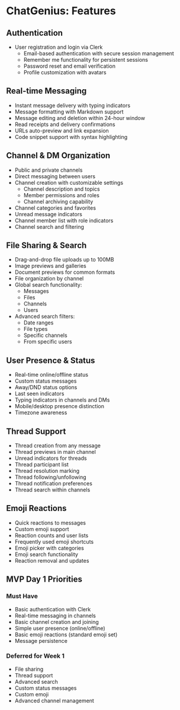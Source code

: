 # ChatGenius: Features

## Authentication
- User registration and login via Clerk
  - Email-based authentication with secure session management
  - Remember me functionality for persistent sessions
  - Password reset and email verification
  - Profile customization with avatars

## Real-time Messaging
- Instant message delivery with typing indicators
- Message formatting with Markdown support
- Message editing and deletion within 24-hour window
- Read receipts and delivery confirmations
- URLs auto-preview and link expansion
- Code snippet support with syntax highlighting

## Channel & DM Organization
- Public and private channels
- Direct messaging between users
- Channel creation with customizable settings
  - Channel description and topics
  - Member permissions and roles
  - Channel archiving capability
- Channel categories and favorites
- Unread message indicators
- Channel member list with role indicators
- Channel search and filtering

## File Sharing & Search
- Drag-and-drop file uploads up to 100MB
- Image previews and galleries
- Document previews for common formats
- File organization by channel
- Global search functionality:
  - Messages
  - Files
  - Channels
  - Users
- Advanced search filters:
  - Date ranges
  - File types
  - Specific channels
  - From specific users

## User Presence & Status
- Real-time online/offline status
- Custom status messages
- Away/DND status options
- Last seen indicators
- Typing indicators in channels and DMs
- Mobile/desktop presence distinction
- Timezone awareness

## Thread Support
- Thread creation from any message
- Thread previews in main channel
- Unread indicators for threads
- Thread participant list
- Thread resolution marking
- Thread following/unfollowing
- Thread notification preferences
- Thread search within channels

## Emoji Reactions
- Quick reactions to messages
- Custom emoji support
- Reaction counts and user lists
- Frequently used emoji shortcuts
- Emoji picker with categories
- Emoji search functionality
- Reaction removal and updates

## MVP Day 1 Priorities
### Must Have
- Basic authentication with Clerk
- Real-time messaging in channels
- Basic channel creation and joining
- Simple user presence (online/offline)
- Basic emoji reactions (standard emoji set)
- Message persistence

### Deferred for Week 1
- File sharing
- Thread support
- Advanced search
- Custom status messages
- Custom emoji
- Advanced channel management